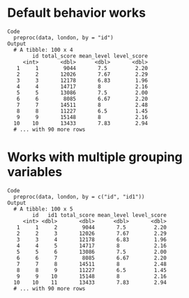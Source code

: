 # Default behavior works

    Code
      preproc(data, london, by = "id")
    Output
      # A tibble: 100 x 4
            id total_score mean_level level_score
         <int>       <dbl>      <dbl>       <dbl>
       1     1        9044       7.5         2.20
       2     2       12026       7.67        2.29
       3     3       12178       6.83        1.96
       4     4       14717       8           2.16
       5     5       13086       7.5         2.00
       6     6        8085       6.67        2.20
       7     7       14511       8           2.48
       8     8       11227       6.5         1.45
       9     9       15148       8           2.16
      10    10       13433       7.83        2.94
      # ... with 90 more rows

# Works with multiple grouping variables

    Code
      preproc(data, london, by = c("id", "id1"))
    Output
      # A tibble: 100 x 5
            id   id1 total_score mean_level level_score
         <int> <dbl>       <dbl>      <dbl>       <dbl>
       1     1     2        9044       7.5         2.20
       2     2     3       12026       7.67        2.29
       3     3     4       12178       6.83        1.96
       4     4     5       14717       8           2.16
       5     5     6       13086       7.5         2.00
       6     6     7        8085       6.67        2.20
       7     7     8       14511       8           2.48
       8     8     9       11227       6.5         1.45
       9     9    10       15148       8           2.16
      10    10    11       13433       7.83        2.94
      # ... with 90 more rows

